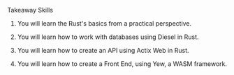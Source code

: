 Takeaway Skills
1. You will learn the Rust's basics from a practical perspective.

2. You will learn how to work with databases using Diesel in Rust.

3. You will learn how to create an API using Actix Web in Rust.

4. You will learn how to create a Front End, using Yew, a WASM framework.
